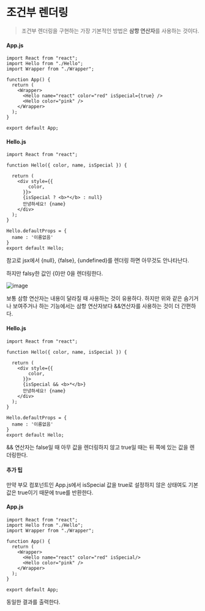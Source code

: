 # 조건부 렌더링

> 조건부 렌더링을 구현하는 가장 기본적인 방법은 **삼항 연산자**를 사용하는 것이다.



#### App.js

```react
import React from "react";
import Hello from "./Hello";
import Wrapper from "./Wrapper";

function App() {
  return (
    <Wrapper>
      <Hello name="react" color="red" isSpecial={true} />
      <Hello color="pink" />
    </Wrapper>
  );
}

export default App;

```



#### Hello.js

```react
import React from "react";

function Hello({ color, name, isSpecial }) {
  
  return (
    <div style={{
        color,
      }}>
      {isSpecial ? <b>*</b> : null}
      안녕하세요! {name}
    </div>
  );
}

Hello.defaultProps = {
  name : '이름없음'
}
export default Hello;

```

참고로 jsx에서 {null}, {false}, {undefined}를 렌더링 하면 아무것도 안나타난다. 

하지만 falsy한 값인 {0}만 0을 렌더링한다.

![image](https://user-images.githubusercontent.com/51367622/112598404-df03de80-8e51-11eb-8e2e-cc844ec910cf.png)



보통 삼항 연산자는 내용이 달라질 때 사용하는 것이 유용하다. 하지만 위와 같은 숨기거나 보여주거나 하는 기능에서는 삼항 연산자보다 &&연산자를 사용하는 것이 더 간편하다.



#### Hello.js

```react
import React from "react";

function Hello({ color, name, isSpecial }) {
  
  return (
    <div style={{
        color,
      }}>
      {isSpecial && <b>*</b>}
      안녕하세요! {name}
    </div>
  );
}

Hello.defaultProps = {
  name : '이름없음'
}
export default Hello;

```

&& 연산자는 false일 때 아무 값을 렌더링하지 않고 true일 때는 뒤 쪽에 있는 값을 렌더링한다.



#### 추가 팁

만약 부모 컴포넌트인 App.js에서 isSpecial 값을 true로 설정하지 않은 상태여도 기본 값은 true이기 때문에 true를 반환한다.

#### App.js

```react
import React from "react";
import Hello from "./Hello";
import Wrapper from "./Wrapper";

function App() {
  return (
    <Wrapper>
      <Hello name="react" color="red" isSpecial/>
      <Hello color="pink" />
    </Wrapper>
  );
}

export default App;

```

동일한 결과를 출력한다.
